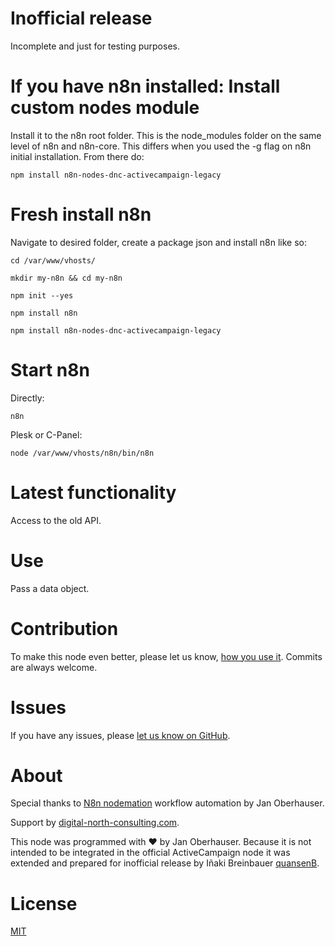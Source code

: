 # Inofficial release

Incomplete and just for testing purposes.

# If you have n8n installed: Install custom nodes module

Install it to the n8n root folder. This is the node_modules folder on the same level of n8n and n8n-core. This differs when you used the -g flag on n8n initial installation. From there do:
```
npm install n8n-nodes-dnc-activecampaign-legacy
```
# Fresh install n8n

Navigate to desired folder, create a package json and install n8n like so:

```
cd /var/www/vhosts/

mkdir my-n8n && cd my-n8n

npm init --yes

npm install n8n

npm install n8n-nodes-dnc-activecampaign-legacy
```
# Start n8n

Directly:
```
n8n
```

Plesk or C-Panel:
```
node /var/www/vhosts/n8n/bin/n8n
```

# Latest functionality

Access to the old API.

# Use

Pass a data object.

# Contribution

To make this node even better, please let us know, [how you use it](mailto:info@digital-north-consulting.com). Commits are always welcome. 

# Issues

If you have any issues, please [let us know on GitHub](https://github.com/quansenB/n8n-nodes-dnc-xentral/issues).

# About
Special thanks to [N8n nodemation](https://n8n.io) workflow automation by Jan Oberhauser.

Support by [digital-north-consulting.com](https://digital-north-consulting.com).

This node was programmed with :heart: by Jan Oberhauser. Because it is not intended to be integrated in the official ActiveCampaign node it was extended and prepared for inofficial release by Iñaki Breinbauer [quansenB](https://github.com/quansenB).

# License

[MIT](https://github.com/n8n-io/n8n-nodes-starter/blob/master/LICENSE.md)
